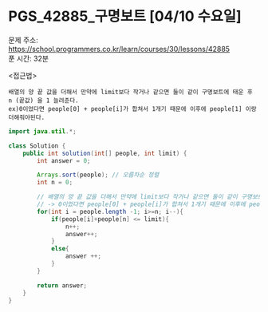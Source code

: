#  PGS_42885_구명보트 [04/10 수요일] </br>
문제 주소: https://school.programmers.co.kr/learn/courses/30/lessons/42885 </br>
푼 시간: 32분  </br>

<접근법>
```
배열의 양 끝 값을 더해서 만약에 limit보다 작거나 같으면 둘이 같이 구명보트에 태운 후 n (끝값) 을 1 늘려준다. 
ex)0이었다면 people[0] + people[i]가 합쳐서 1개기 때문에 이후에 people[1] 이랑 더해줘야된다.
```


```java
import java.util.*;

class Solution {
    public int solution(int[] people, int limit) {
        int answer = 0;

        Arrays.sort(people); // 오름차순 정렬
        int n = 0;

        // 배열의 양 끝 값을 더해서 만약에 limit보다 작거나 같으면 둘이 같이 구명보트에 태운 후 n (끝값) 을 1 늘려준다. 
        // -> 0이었다면 people[0] + people[i]가 합쳐서 1개기 때문에 이후에 people[1] 이랑 더해줘야된다.
        for(int i = people.length -1; i>=n; i--){
            if(people[i]+people[n] <= limit){
                n++;
                answer++;
            }
            else{
                answer ++;
            }
        }

        return answer;
    }
}

```